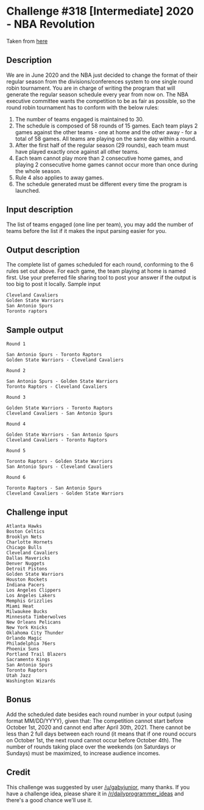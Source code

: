 # Challenge #318 [Intermediate] 2020 - NBA Revolution

Taken from [here](https://www.reddit.com/r/dailyprogrammer/comments/6ft96y/20170607_challenge_318_intermediate_2020_nba/)

## Description

We are in June 2020 and the NBA just decided to change the format of their regular season from the divisions/conferences system to one single round robin tournament.
You are in charge of writing the program that will generate the regular season schedule every year from now on. The NBA executive committee wants the competition to be as fair as possible, so the round robin tournament has to conform with the below rules:
1. The number of teams engaged is maintained to 30.
2. The schedule is composed of 58 rounds of 15 games. Each team plays 2 games against the other teams - one at home and the other away - for a total of 58 games. All teams are playing on the same day within a round.
3. After the first half of the regular season (29 rounds), each team must have played exactly once against all other teams.
4. Each team cannot play more than 2 consecutive home games, and playing 2 consecutive home games cannot occur more than once during the whole season.
5. Rule 4 also applies to away games.
6. The schedule generated must be different every time the program is launched.

## Input description

The list of teams engaged (one line per team), you may add the number of teams before the list if it makes the input parsing easier for you.

## Output description

The complete list of games scheduled for each round, conforming to the 6 rules set out above. For each game, the team playing at home is named first.
Use your preferred file sharing tool to post your answer if the output is too big to post it locally.
Sample input
```
Cleveland Cavaliers
Golden State Warriors
San Antonio Spurs
Toronto raptors
```

## Sample output

```
Round 1

San Antonio Spurs - Toronto Raptors
Golden State Warriors - Cleveland Cavaliers

Round 2

San Antonio Spurs - Golden State Warriors
Toronto Raptors - Cleveland Cavaliers

Round 3

Golden State Warriors - Toronto Raptors
Cleveland Cavaliers - San Antonio Spurs

Round 4

Golden State Warriors - San Antonio Spurs
Cleveland Cavaliers - Toronto Raptors

Round 5

Toronto Raptors - Golden State Warriors
San Antonio Spurs - Cleveland Cavaliers

Round 6

Toronto Raptors - San Antonio Spurs
Cleveland Cavaliers - Golden State Warriors
```

## Challenge input

```
Atlanta Hawks
Boston Celtics
Brooklyn Nets
Charlotte Hornets
Chicago Bulls
Cleveland Cavaliers
Dallas Mavericks
Denver Nuggets
Detroit Pistons
Golden State Warriors
Houston Rockets
Indiana Pacers
Los Angeles Clippers
Los Angeles Lakers
Memphis Grizzlies
Miami Heat
Milwaukee Bucks
Minnesota Timberwolves
New Orleans Pelicans
New York Knicks
Oklahoma City Thunder
Orlando Magic
Philadelphia 76ers
Phoenix Suns
Portland Trail Blazers
Sacramento Kings
San Antonio Spurs
Toronto Raptors
Utah Jazz
Washington Wizards
```

## Bonus

Add the scheduled date besides each round number in your output (using format MM/DD/YYYY), given that:
The competition cannot start before October 1st, 2020 and cannot end after April 30th, 2021.
There cannot be less than 2 full days between each round (it means that if one round occurs on October 1st, the next round cannot occur before October 4th).
The number of rounds taking place over the weekends (on Saturdays or Sundays) must be maximized, to increase audience incomes.

## Credit

This challenge was suggested by user [/u/gabyjunior](https://www.reddit.com/user/gabyjunior), many thanks. If you have a challenge idea, please share it in [/r/dailyprogrammer_ideas](https://www.reddit.com/r/dailyprogrammer_ideas/) and there's a good chance we'll use it.